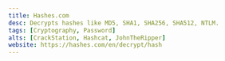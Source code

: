 ```yaml
---
title: Hashes.com
desc: Decrypts hashes like MD5, SHA1, SHA256, SHA512, NTLM.
tags: [Cryptography, Password]
alts: [CrackStation, Hashcat, JohnTheRipper]
website: https://hashes.com/en/decrypt/hash
---
```

